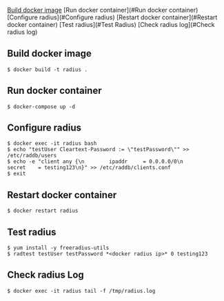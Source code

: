 [Build docker image](#build-docker-image)
[Run docker container](#Run docker container)
[Configure radius](#Configure radius)
[Restart docker container](#Restart docker container)
[Test radius](#Test Radius)
[Check radius log](#Check radius log)

## Build docker image
    $ docker build -t radius .

## Run docker container
    $ docker-compose up -d

## Configure radius
    $ docker exec -it radius bash
    $ echo "testUser Cleartext-Password := \"testPassword\"" >> /etc/raddb/users 
    $ echo -e "client any {\n        ipaddr     = 0.0.0.0/0\n        secret    = testing123\n}" >> /etc/raddb/clients.conf
    $ exit

##  Restart docker container
    $ docker restart radius 

## Test radius
    $ yum install -y freeradius-utils
    $ radtest testUser testPassword *<docker radius ip>* 0 testing123

## Check radius Log
    $ docker exec -it radius tail -f /tmp/radius.log
